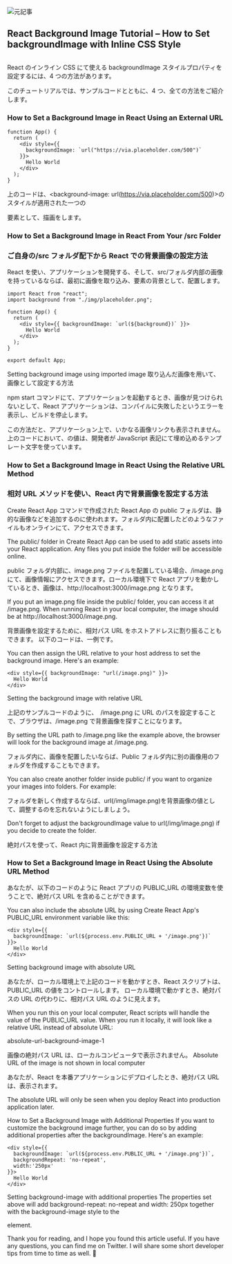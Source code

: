 ![元記事](https://www.freecodecamp.org/news/react-background-image-tutorial-how-to-set-backgroundimage-with-inline-css-style/)

## React Background Image Tutorial – How to Set backgroundImage with Inline CSS Style

##

React のインライン CSS にて使える backgroundImage スタイルプロパティを設定するには、4 つの方法があります。

このチュートリアルでは、サンプルコードとともに、4 つ、全ての方法をご紹介します。

### How to Set a Background Image in React Using an External URL

```
function App() {
  return (
    <div style={{
      backgroundImage: `url("https://via.placeholder.com/500")`
    }}>
      Hello World
    </div>
  );
}
```

上のコードは、<background-image: url(https://via.placeholder.com/500)>のスタイルが適用された一つの<div>要素として、描画をします。

### How to Set a Background Image in React From Your /src Folder

### ご自身の/src フォルダ配下から React での背景画像の設定方法

React を使い、アプリケーションを開発する、そして、src/フォルダ内部の画像を持っているならば、最初に画像を取り込み、要素の背景として、配置します。

```
import React from "react";
import background from "./img/placeholder.png";

function App() {
  return (
    <div style={{ backgroundImage: `url(${background})` }}>
      Hello World
    </div>
  );
}

export default App;
```

Setting background image using imported image
取り込んだ画像を用いて、画像として設定する方法

npm start コマンドにて、アプリケーションを起動するとき、画像が見つけられないとして、React アプリケーションは、コンパイルに失敗したというエラーを表示し、ビルドを停止します。

この方法だと、アプリケーション上で、いかなる画像リンクも表示されません。上のコードにおいて、<backgroundImage>の値は、開発者が JavaScript 表記にて埋め込めるテンプレート文字を使っています。

### How to Set a Background Image in React Using the Relative URL Method

### 相対 URL メソッドを使い、React 内で背景画像を設定する方法

Create React App コマンドで作成された React App の public フォルダは、静的な画像などを追加するのに使われます。フォルダ内に配置したどのようなファイルもオンラインにて、アクセスできます。

The public/ folder in Create React App can be used to add static assets into your React application. Any files you put inside the folder will be accessible online.

public フォルダ内部に、image.png ファイルを配置している場合、<your host address>/image.png にて、画像情報にアクセスできます。ローカル環境下で React アプリを動かしているとき、画像は、http://localhost:3000/image.png となります。

If you put an image.png file inside the public/ folder, you can access it at <your host address>/image.png. When running React in your local computer, the image should be at http://localhost:3000/image.png.

背景画像を設定するために、相対パス URL をホストアドレスに割り振ることもできます。
以下のコードは、一例です。

You can then assign the URL relative to your host address to set the background image. Here's an example:

```
<div style={{ backgroundImage: "url(/image.png)" }}>
  Hello World
</div>
```

Setting the background image with relative URL

上記のサンプルコードのように、　/image.png に URL のパスを設定することで、ブラウザは、<your host address>/image.png で背景画像を探すことになります。

By setting the URL path to /image.png like the example above, the browser will look for the background image at <your host address>/image.png.

フォルダ内に、画像を配置したいならば、Public フォルダ内に別の画像用のフォルダを作成することもできます。

You can also create another folder inside public/ if you want to organize your images into folders. For example:

フォルダを新しく作成するならば、url(/img/image.png)を背景画像の値として、調整するのを忘れないようにしましょう。

Don't forget to adjust the backgroundImage value to url(/img/image.png) if you decide to create the folder.

絶対パスを使って、React 内に背景画像を設定する方法

### How to Set a Background Image in React Using the Absolute URL Method

あなたが、以下のコードのように React アプリの PUBLIC_URL の環境変数を使うことで、絶対パス URL を含めることができます。

You can also include the absolute URL by using Create React App's PUBLIC_URL environment variable like this:

```
<div style={{
  backgroundImage: `url(${process.env.PUBLIC_URL + '/image.png'})`
}}>
  Hello World
</div>
```

Setting background image with absolute URL

あなたが、ローカル環境上で上記のコードを動かすとき、React スクリプトは、PUBLIC_URL の値をコントロールします。
ローカル環境で動かすとき、絶対パスの URL の代わりに、相対パス URL のように見えます。

When you run this on your local computer, React scripts will handle the value of the PUBLIC_URL value. When you run it locally, it will look like a relative URL instead of absolute URL:

absolute-url-background-image-1

画像の絶対パス URL は、ローカルコンピュータで表示されません。
Absolute URL of the image is not shown in local computer

あなたが、React を本番アプリケーションにデプロイしたとき、絶対パス URL は、表示されます。

The absolute URL will only be seen when you deploy React into production application later.

How to Set a Background Image with Additional Properties
If you want to customize the background image further, you can do so by adding additional properties after the backgroundImage. Here's an example:

```
<div style={{
  backgroundImage: `url(${process.env.PUBLIC_URL + '/image.png'})`,
  backgroundRepeat: 'no-repeat',
  width:'250px'
}}>
  Hello World
</div>
```

Setting background-image with additional properties
The properties set above will add background-repeat: no-repeat and width: 250px together with the background-image style to the <div> element.

Thank you for reading, and I hope you found this article useful. If you have any questions, you can find me on Twitter. I will share some short developer tips from time to time as well. 🙂
